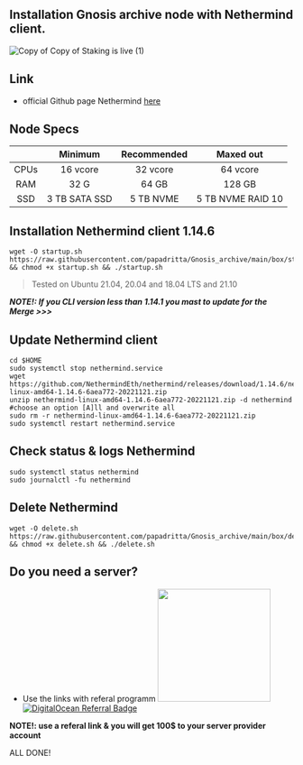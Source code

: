 ## Installation Gnosis archive node with Nethermind client.
![Copy of Copy of Staking is live  (1)](https://user-images.githubusercontent.com/90826754/204135088-2741821a-0987-4810-8dc7-250b166f9d58.png)

## Link
- official Github page Nethermind [here](https://github.com/NethermindEth/nethermind)

## Node Specs

|      | Minimum       | Recommended    | Maxed out         |
| :---:|     :---:     |      :---:     |      :---:        |
| CPUs | 16 vcore      | 32 vcore       | 64 vcore          |
| RAM  | 32 G          | 64 GB          | 128 GB            |
| SSD  | 3 TB SATA SSD |5 TB NVME       | 5 TB NVME RAID 10	|
	

## Installation Nethermind client 1.14.6
```
wget -O startup.sh https://raw.githubusercontent.com/papadritta/Gnosis_archive/main/box/startup.sh && chmod +x startup.sh && ./startup.sh
```
>Tested on Ubuntu 21.04, 20.04 and 18.04 LTS and 21.10

***NOTE!: If you CLI version less than 1.14.1 you mast to update for the Merge >>>***
## Update Nethermind client

```
cd $HOME
sudo systemctl stop nethermind.service
wget https://github.com/NethermindEth/nethermind/releases/download/1.14.6/nethermind-linux-amd64-1.14.6-6aea772-20221121.zip
unzip nethermind-linux-amd64-1.14.6-6aea772-20221121.zip -d nethermind
#choose an option [A]ll and overwrite all
sudo rm -r nethermind-linux-amd64-1.14.6-6aea772-20221121.zip
sudo systemctl restart nethermind.service
```
## Check status & logs Nethermind

```
sudo systemctl status nethermind
sudo journalctl -fu nethermind
```

## Delete Nethermind
```
wget -O delete.sh https://raw.githubusercontent.com/papadritta/Gnosis_archive/main/box/delete.sh && chmod +x delete.sh && ./delete.sh

```
## Do you need a server?
- Use the links with referal programm <a href="https://www.vultr.com/?ref=8997131"><img width="200" src="https://user-images.githubusercontent.com/90826754/200262610-b6251a9b-36a9-44f7-be30-fa691e7238de.png" /></a>
            <a href="https://www.digitalocean.com/?refcode=87b8b298c106&utm_campaign=Referral_Invite&utm_medium=Referral_Program&utm_source=badge"><img src="https://web-platforms.sfo2.cdn.digitaloceanspaces.com/WWW/Badge%201.svg" alt="DigitalOcean Referral Badge" /></a>

**NOTE!: use a referal link & you will get 100$ to your server provider account**

ALL DONE!
